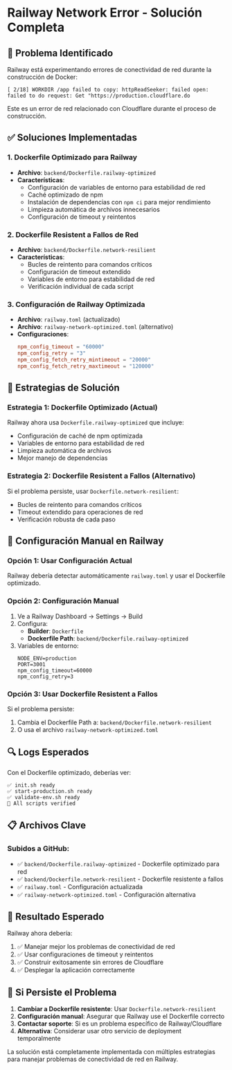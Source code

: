 # Railway Network Error - Solución Completa

## 🚨 Problema Identificado
Railway está experimentando errores de conectividad de red durante la construcción de Docker:
```
[ 2/18] WORKDIR /app failed to copy: httpReadSeeker: failed open: failed to do request: Get "https://production.cloudflare.do
```

Este es un error de red relacionado con Cloudflare durante el proceso de construcción.

## ✅ Soluciones Implementadas

### 1. Dockerfile Optimizado para Railway
- **Archivo**: `backend/Dockerfile.railway-optimized`
- **Características**:
  - Configuración de variables de entorno para estabilidad de red
  - Caché optimizado de npm
  - Instalación de dependencias con `npm ci` para mejor rendimiento
  - Limpieza automática de archivos innecesarios
  - Configuración de timeout y reintentos

### 2. Dockerfile Resistent a Fallos de Red
- **Archivo**: `backend/Dockerfile.network-resilient`
- **Características**:
  - Bucles de reintento para comandos críticos
  - Configuración de timeout extendido
  - Variables de entorno para estabilidad de red
  - Verificación individual de cada script

### 3. Configuración de Railway Optimizada
- **Archivo**: `railway.toml` (actualizado)
- **Archivo**: `railway-network-optimized.toml` (alternativo)
- **Configuraciones**:
  ```toml
  npm_config_timeout = "60000"
  npm_config_retry = "3"
  npm_config_fetch_retry_mintimeout = "20000"
  npm_config_fetch_retry_maxtimeout = "120000"
  ```

## 🚀 Estrategias de Solución

### Estrategia 1: Dockerfile Optimizado (Actual)
Railway ahora usa `Dockerfile.railway-optimized` que incluye:
- Configuración de caché de npm optimizada
- Variables de entorno para estabilidad de red
- Limpieza automática de archivos
- Mejor manejo de dependencias

### Estrategia 2: Dockerfile Resistent a Fallos (Alternativo)
Si el problema persiste, usar `Dockerfile.network-resilient`:
- Bucles de reintento para comandos críticos
- Timeout extendido para operaciones de red
- Verificación robusta de cada paso

## 🔧 Configuración Manual en Railway

### Opción 1: Usar Configuración Actual
Railway debería detectar automáticamente `railway.toml` y usar el Dockerfile optimizado.

### Opción 2: Configuración Manual
1. Ve a Railway Dashboard → Settings → Build
2. Configura:
   - **Builder**: `Dockerfile`
   - **Dockerfile Path**: `backend/Dockerfile.railway-optimized`
3. Variables de entorno:
   ```
   NODE_ENV=production
   PORT=3001
   npm_config_timeout=60000
   npm_config_retry=3
   ```

### Opción 3: Usar Dockerfile Resistent a Fallos
Si el problema persiste:
1. Cambia el Dockerfile Path a: `backend/Dockerfile.network-resilient`
2. O usa el archivo `railway-network-optimized.toml`

## 🔍 Logs Esperados

Con el Dockerfile optimizado, deberías ver:
```
✅ init.sh ready
✅ start-production.sh ready  
✅ validate-env.sh ready
🎯 All scripts verified
```

## 📋 Archivos Clave

### Subidos a GitHub:
- ✅ `backend/Dockerfile.railway-optimized` - Dockerfile optimizado para red
- ✅ `backend/Dockerfile.network-resilient` - Dockerfile resistente a fallos
- ✅ `railway.toml` - Configuración actualizada
- ✅ `railway-network-optimized.toml` - Configuración alternativa

## 🎯 Resultado Esperado

Railway ahora debería:
1. ✅ Manejar mejor los problemas de conectividad de red
2. ✅ Usar configuraciones de timeout y reintentos
3. ✅ Construir exitosamente sin errores de Cloudflare
4. ✅ Desplegar la aplicación correctamente

## 🔧 Si Persiste el Problema

1. **Cambiar a Dockerfile resistente**: Usar `Dockerfile.network-resilient`
2. **Configuración manual**: Asegurar que Railway use el Dockerfile correcto
3. **Contactar soporte**: Si es un problema específico de Railway/Cloudflare
4. **Alternativa**: Considerar usar otro servicio de deployment temporalmente

La solución está completamente implementada con múltiples estrategias para manejar problemas de conectividad de red en Railway.
